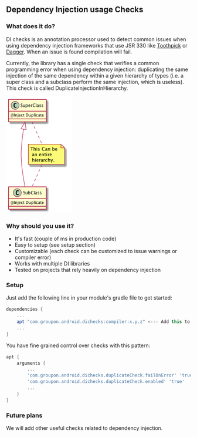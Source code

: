 ## Dependency Injection usage Checks

### What does it do?

DI checks is an annotation processor used to detect common issues when using dependency injection frameworks that use JSR 330 like [Toothpick](https://github.com/stephanenicolas/toothpick) or [Dagger](https://github.com/google/dagger).
When an issue is found compilation will fail.

Currently, the library has a single check that verifies a common programming error when using dependency injection: duplicating the same injection of the same dependency within a given hierarchy of types (i.e. a super class and a subclass perform the same injection, which is useless). This check is called DuplicateInjectionInHierarchy.

![Diagram](assets/DuplicateInjectionInHierarchyCheck.png)

### Why should you use it?

 * It's fast (couple of ms in production code)
 * Easy to setup (see setup section)
 * Customizable (each check can be customized to issue warnings or compiler error)
 * Works with multiple DI libraries
 * Tested on projects that rely heavily on dependency injection
 
### Setup

Just add the following line in your module's gradle file to get started:
```groovy
dependencies {
    ...
    apt "com.groupon.android.dichecks:compiler:x.y.z" <--- Add this to your dependencies.
    ...
}
```

You have fine grained control over checks with this pattern:

```groovy
apt {
    arguments {
        ...
        'com.groupon.android.dichecks.duplicateCheck.failOnError' 'true' <--- Issue warnings instead of compiler errors.
        'com.groupon.android.dichecks.duplicateCheck.enabled' 'true'     <--- Enable or disable check completely.
        ...
    }
}
```



### Future plans

We will add other useful checks related to dependency injection.
